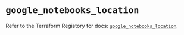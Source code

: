 # `google_notebooks_location`

Refer to the Terraform Registory for docs: [`google_notebooks_location`](https://registry.terraform.io/providers/hashicorp/google/5.26.0/docs/resources/notebooks_location).
